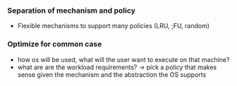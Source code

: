 ### Separation of mechanism and policy 
- Flexible mechanisms to support many policies (LRU, ;FU, random)


### Optimize for common case 

- how os will be used, what will the user want to execute on that machine?
- what are are the workload requirements? 
-> pick a policy that makes sense given the mechanism and the abstraction the OS supports